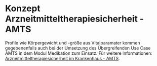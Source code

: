 # Konzept Arzneitmitteltherapiesicherheit - AMTS

Profile wie Körpergewicht und -größe aus Vitalparamater kommen gegebenenfalls auch bei der Umsetzung des Übergreifenden Use Case AMTS in dem Modul Medikation zum Einsatz.
Für weitere Informationen: [Arzneitmitteltherapiesicherheit im Krankenhaus - AMTS](https://simplifier.net/guide/isik-medikation-v4/ImplementationGuide-markdown-UebergreifendeUseCases-AMTS).